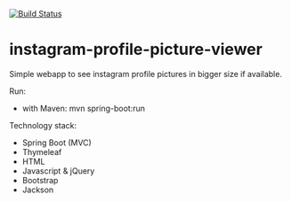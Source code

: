 [![Build Status](https://travis-ci.org/tgorgics/instagram-profile-picture-viewer.svg?branch=master)](https://travis-ci.org/tgorgics/instagram-profile-picture-viewer)
# instagram-profile-picture-viewer
Simple webapp to see instagram profile pictures in bigger size if available.

Run:
- with Maven: mvn spring-boot:run

Technology stack:
- Spring Boot (MVC)
- Thymeleaf
- HTML
- Javascript & jQuery
- Bootstrap
- Jackson
